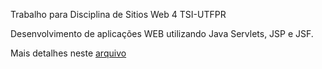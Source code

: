 Trabalho para Disciplina de Sitios Web 4 TSI-UTFPR

Desenvolvimento de aplicações WEB utilizando Java Servlets, JSP e JSF.

Mais detalhes neste [arquivo](P1_2023_2.pdf)
